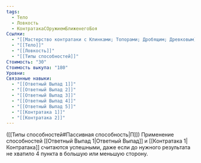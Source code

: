 ```yaml
---
tags:
  - Тело
  - Ловкость
  - КонтратакаСОружиемБлиженегоБоя
Ссылки:
  - "[[Мастерство контратаки с Клинками; Топорами; Дробящим; Древковым]]"
  - "[[Тело]]"
  - "[[Ловкость]]"
  - "[[Типы способностей]]"
Стоимость: "30"
Стоимость выкупа: "180"
Уровни: 
Связанные навыки:
  - "[[Ответный Выпад 1]]"
  - "[[Ответный Выпад 2]]"
  - "[[Ответный Выпад 3]]"
  - "[[Ответный Выпад 4]]"
  - "[[Ответный Выпад 5]]"
  - "[[Контратака 1]]"
  - "[[Контратака 2]]"
---
```

([[Типы способностей#Пассивная способность|П]]) Применение способностей [[Ответный Выпад 1|Ответный Выпад]] и [[Контратака 1|Контратака]] считаются успешными, даже если до нужного результата не хватило 4 пункта в большую или меньшую сторону. 
